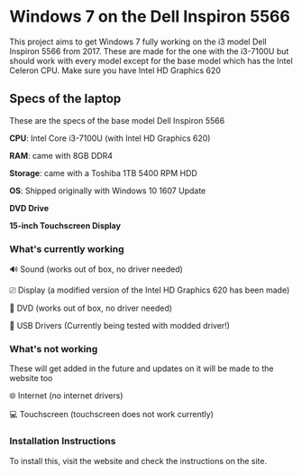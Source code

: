 # Windows 7 on the Dell Inspiron 5566
This project aims to get Windows 7 fully working on the i3 model Dell Inspiron 5566 from 2017. These are made for the one with the i3-7100U but should work with every model except for the base model which has the Intel Celeron CPU. Make sure you have Intel HD Graphics 620

## Specs of the laptop
These are the specs of the base model Dell Inspiron 5566

**CPU**: Intel Core i3-7100U (with Intel HD Graphics 620)

**RAM**: came with 8GB DDR4

**Storage**: came with a Toshiba 1TB 5400 RPM HDD

**OS**: Shipped originally with Windows 10 1607 Update

**DVD Drive**

**15-inch Touchscreen Display**

### What's currently working

🔊 Sound (works out of box, no driver needed)

⎚ Display (a modified version of the Intel HD Graphics 620 has been made)

📀 DVD (works out of box, no driver needed)

💾 USB Drivers (Currently being tested with modded driver!)


### What's not working
These will get added in the future and updates on it will be made to the website too

🌐 Internet (no internet drivers)

💻 Touchscreen (touchscreen does not work currently)

### Installation Instructions
To install this, visit the website and check the instructions on the site.
